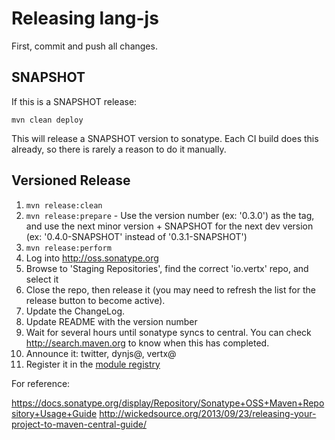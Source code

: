 # Releasing lang-js

First, commit and push all changes.

## SNAPSHOT

If this is a SNAPSHOT release:

    mvn clean deploy
    
This will release a SNAPSHOT version to sonatype. Each CI build does this
already, so there is rarely a reason to do it manually.

## Versioned Release 

1. `mvn release:clean`
2. `mvn release:prepare` - Use the version number (ex: '0.3.0') as the tag, and
   use the next minor version + SNAPSHOT for the next dev version (ex:
   '0.4.0-SNAPSHOT' instead of '0.3.1-SNAPSHOT')
3. `mvn release:perform`
4. Log into <http://oss.sonatype.org>
5. Browse to 'Staging Repositories', find the correct 'io.vertx' repo,
   and select it 
6. Close the repo, then release it (you may need to refresh the list 
   for the release button to become active).
7. Update the ChangeLog.
8. Update README with the version number
9. Wait for several hours until sonatype syncs to central. You can
    check <http://search.maven.org> to know when this has completed.
10. Announce it: twitter, dynjs@, vertx@
11. Register it in the [module registry](http://modulereg.vertx.io/)

For reference:

<https://docs.sonatype.org/display/Repository/Sonatype+OSS+Maven+Repository+Usage+Guide>
<http://wickedsource.org/2013/09/23/releasing-your-project-to-maven-central-guide/>

